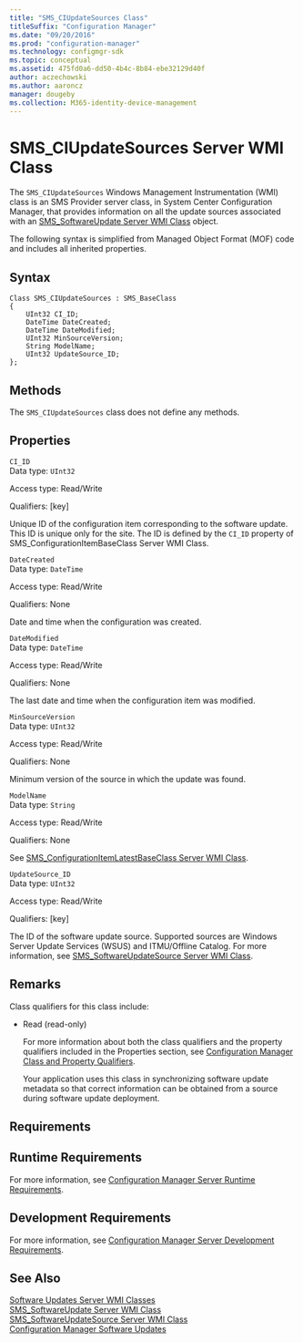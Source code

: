 ```yaml
---
title: "SMS_CIUpdateSources Class"
titleSuffix: "Configuration Manager"
ms.date: "09/20/2016"
ms.prod: "configuration-manager"
ms.technology: configmgr-sdk
ms.topic: conceptual
ms.assetid: 475fd0a6-dd50-4b4c-8b84-ebe32129d40f
author: aczechowski
ms.author: aaroncz
manager: dougeby
ms.collection: M365-identity-device-management
---
```

# SMS_CIUpdateSources Server WMI Class
The `SMS_CIUpdateSources` Windows Management Instrumentation (WMI) class is an SMS Provider server class, in System Center Configuration Manager, that provides information on all the update sources associated with an [SMS_SoftwareUpdate Server WMI Class](../../../develop/reference/sum/sms_softwareupdate-server-wmi-class.md) object.  

 The following syntax is simplified from Managed Object Format (MOF) code and includes all inherited properties.  

## Syntax  

```  
Class SMS_CIUpdateSources : SMS_BaseClass  
{  
    UInt32 CI_ID;  
    DateTime DateCreated;  
    DateTime DateModified;  
    UInt32 MinSourceVersion;  
    String ModelName;  
    UInt32 UpdateSource_ID;  
};  
```  

## Methods  
 The `SMS_CIUpdateSources` class does not define any methods.  

## Properties  
 `CI_ID`  
 Data type: `UInt32`  

 Access type: Read/Write  

 Qualifiers: [key]  

 Unique ID of the configuration item corresponding to the software update. This ID is unique only for the site. The ID is defined by the `CI_ID` property of SMS_ConfigurationItemBaseClass Server WMI Class.  

 `DateCreated`  
 Data type: `DateTime`  

 Access type: Read/Write  

 Qualifiers: None  

 Date and time when the configuration was created.  

 `DateModified`  
 Data type: `DateTime`  

 Access type: Read/Write  

 Qualifiers: None  

 The last date and time when the configuration item was modified.  

 `MinSourceVersion`  
 Data type: `UInt32`  

 Access type: Read/Write  

 Qualifiers: None  

 Minimum version of the source in which the update was found.  

 `ModelName`  
 Data type: `String`  

 Access type: Read/Write  

 Qualifiers: None  

 See [SMS_ConfigurationItemLatestBaseClass Server WMI Class](../../../develop/reference/compliance/sms_configurationitemlatestbaseclass-server-wmi-class.md).  

 `UpdateSource_ID`  
 Data type: `UInt32`  

 Access type: Read/Write  

 Qualifiers: [key]  

 The ID of the software update source. Supported sources are Windows Server Update Services (WSUS) and ITMU/Offline Catalog. For more information, see [SMS_SoftwareUpdateSource Server WMI Class](../../../develop/reference/sum/sms_softwareupdatesource-server-wmi-class.md).  

## Remarks  
 Class qualifiers for this class include:  

- Read (read-only)  

  For more information about both the class qualifiers and the property qualifiers included in the Properties section, see [Configuration Manager Class and Property Qualifiers](../../../develop/reference/misc/class-and-property-qualifiers.md).  

  Your application uses this class in synchronizing software update metadata so that correct information can be obtained from a source during software update deployment.  

## Requirements  

## Runtime Requirements  
 For more information, see [Configuration Manager Server Runtime Requirements](../../../develop/core/reqs/server-runtime-requirements.md).  

## Development Requirements  
 For more information, see [Configuration Manager Server Development Requirements](../../../develop/core/reqs/server-development-requirements.md).  

## See Also  
 [Software Updates Server WMI Classes](../../../develop/reference/sum/software-updates-server-wmi-classes.md)   
 [SMS_SoftwareUpdate Server WMI Class](../../../develop/reference/sum/sms_softwareupdate-server-wmi-class.md)   
 [SMS_SoftwareUpdateSource Server WMI Class](../../../develop/reference/sum/sms_softwareupdatesource-server-wmi-class.md)   
 [Configuration Manager Software Updates](../../../develop/sum/software-updates.md)
